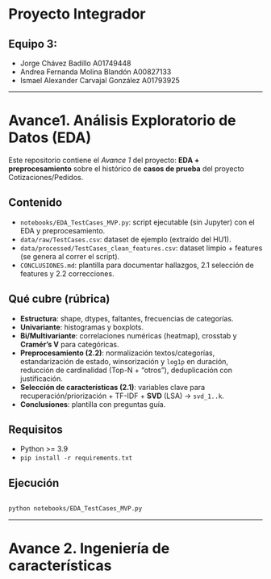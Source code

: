 # Proyecto Integrador

## Equipo 3:

- Jorge Chávez Badillo A01749448  
- Andrea Fernanda Molina Blandón A00827133  
- Ismael Alexander Carvajal González A01793925

---

# Avance1. Análisis Exploratorio de Datos (EDA)

Este repositorio contiene el *Avance 1* del proyecto: **EDA + preprocesamiento** sobre el histórico de **casos de prueba** del proyecto Cotizaciones/Pedidos.

## Contenido

- `notebooks/EDA_TestCases_MVP.py`: script ejecutable (sin Jupyter) con el EDA y preprocesamiento.
- `data/raw/TestCases.csv`: dataset de ejemplo (extraído del HU1).
- `data/processed/TestCases_clean_features.csv`: dataset limpio + features (se genera al correr el script).
- `CONCLUSIONES.md`: plantilla para documentar hallazgos, 2.1 selección de features y 2.2 correcciones.

## Qué cubre (rúbrica)

- **Estructura**: shape, dtypes, faltantes, frecuencias de categorías.
- **Univariante**: histogramas y boxplots.
- **Bi/Multivariante**: correlaciones numéricas (heatmap), crosstab y **Cramér’s V** para categóricas.
- **Preprocesamiento (2.2)**: normalización textos/categorías, estandarización de estado, winsorización y `log1p` en duración, reducción de cardinalidad (Top-N + “otros”), deduplicación con justificación.
- **Selección de características (2.1)**: variables clave para recuperación/priorización + TF-IDF + **SVD** (LSA) → `svd_1..k`.
- **Conclusiones**: plantilla con preguntas guía.

## Requisitos

- Python >= 3.9  
- `pip install -r requirements.txt`

## Ejecución

```bash

python notebooks/EDA_TestCases_MVP.py
```

---

# Avance 2. Ingeniería de características




